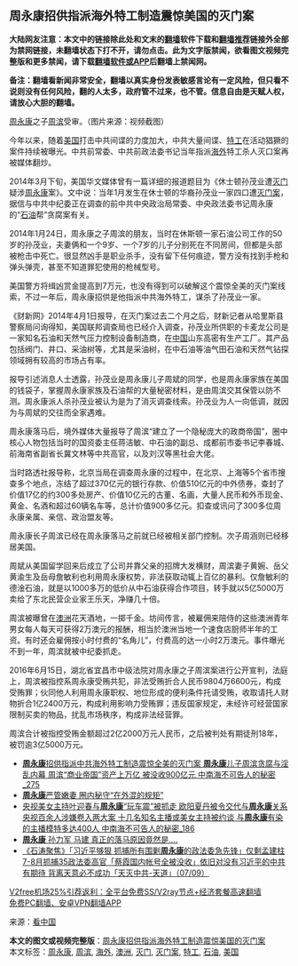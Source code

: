  <h2>周永康招供指派海外特工制造震惊美国的灭门案</h2> <p class="notice"><b>大陆网友注意：本文中的链接除此处和文末的<a href="https://github.com/bannedbook/fanqiang" >翻墙</a>软件下载和<a href="https://github.com/killgcd/justmysocks/blob/master/README.md">翻墙推荐</a>链接外全部为禁网链接，未翻墙状态下打不开，请勿点击。此为文字版禁闻，欲看图文视频完整版和更多禁闻，请下载<a href="https://github.com/bannedbook/fanqiang">翻墙软件或APP</a>后翻墙上禁闻网。</p><p>备注：翻墙看新闻非常安全，翻墙以真实身份发表敏感言论有一定风险，但只看不说则没有任何风险，翻的人太多，政府管不过来，也不管。信息自由是天赋人权，请放心大胆的翻墙。</b></p>  <div class="entry"> <p id="conimg"><a href="https://www.bannedbook.org/bnews/tag/%e5%91%a8%e6%b0%b8%e5%ba%b7/" class="st_tag internal_tag" rel="tag" title="标签 周永康 下的日志">周永康</a>之子<a href="https://www.bannedbook.org/bnews/tag/%e5%91%a8%e6%bb%a8/" class="st_tag internal_tag" rel="tag" title="标签 周滨 下的日志">周滨</a>受审。（图片来源：视频截图）</p> <p>今年以来，随着<a href="https://www.bannedbook.org/bnews/tag/%e7%be%8e%e5%9b%bd/" class="st_tag internal_tag" rel="tag" title="标签 美国 下的日志">美国</a>打击中共间谍的力度加大，中共大量间谍、<a href="https://www.bannedbook.org/bnews/tag/%e7%89%b9%e5%b7%a5/" class="st_tag internal_tag" rel="tag" title="标签 特工 下的日志">特工</a>在活动猖獗的案件持续被曝光。中共前常委、中共前政法委书记当年指派<a href="https://www.bannedbook.org/bnews/tag/%E6%B5%B7%E5%A4%96/" class="st_tag internal_tag" rel="tag" title="标签 海外 下的日志">海外</a>特工杀人灭口案再被媒体翻炒。</p> <p>2014年3月下旬，美国华文媒体曾有一篇详细的报道题目为《休士顿孙茂业遭<a href="https://www.bannedbook.org/bnews/tag/%E7%81%AD%E9%97%A8/" class="st_tag internal_tag" rel="tag" title="标签 灭门 下的日志">灭门</a>疑涉<span class='wp_keywordlink'><a href="https://www.bannedbook.org/forum2/topic2891.html" title="《周永康其人》《周永康传》" target="_blank">周永康</a></span>案》。文中说：当年1月发生在休士顿的华裔孙茂业一家四口遭<a href="https://www.bannedbook.org/bnews/tag/%e7%81%ad%e9%97%a8%e6%a1%88/" class="st_tag internal_tag" rel="tag" title="标签 灭门案 下的日志">灭门案</a>，据信与中共中纪委正在调查的前中共中央政治局常委、中央政法委书记周永康的“<a href="https://www.bannedbook.org/bnews/tag/%E7%9F%B3%E6%B2%B9/" class="st_tag internal_tag" rel="tag" title="标签 石油 下的日志">石油</a>帮”贪腐案有关。</p>  <p>2014年1月24日，周永康之子周滨的朋友，当时在休斯顿一家石油公司工作的50岁的孙茂业，夫妻俩和一个9岁、一个7岁的儿子分别死在不同房间，但都是头部被枪击中死亡。很显然凶手是职业杀手，没有留下任何痕迹，警方没有找到手枪和弹头弹壳，甚至不知道罪犯使用的枪械型号。</p> <p>美国警方将缉凶赏金提高到7万元，也没有得到可以破解这个震惊全美的灭门案线索，不过一年后，周永康招供是他指派中共海外特工，谋杀了孙茂业一家。</p> <p>《财新网》2014年4月1日报导，在灭门案过去二个月之后，财新记者从哈里斯县警察局问询得知，美国联邦调查局也已经介入调查，孙茂业所供职的卡麦龙公司是一家知名石油和天然气压力控制设备制造商，在<span class='wp_keywordlink_affiliate'><a href="https://www.bannedbook.org/" title="中国" target="_blank">中国</a></span>山东高密有生产工厂。其产品包括阀门、井口、采油树等，尤其是采油树，在中石油等油气田石油和天然气钻探领域拥有较高的市场占有率。</p>  <p>报导引述消息人士透露，孙茂业是周永康儿子周斌的同学，也是周永康家族在美国的钱袋子，掌握周永康家族及石油帮的大量秘密材料，是由周滨交其保管以防不测。周永康派人杀孙茂业被认为是为了消灭调查线索。孙茂业为人一向低调，就因为与周斌的交往而全家遇难。</p> <p>周永康落马后，境外媒体大量报导了周滨“建立了一个隐秘庞大的政商帝国”，圈中核心人物包括当时的国资委主任蒋洁敏、中石油的副总、成都前市委书记李春城、前海南省副省长冀文林等中共高官，以及刘汉等黑社会大佬。</p> <p>当时路透社报导称，北京当局在调查周永康的过程中，在北京、上海等5个省市搜查多个地点，冻结了超过370亿元的银行存款、价值510亿元的中外债券，查封了价值17亿的约300多处房产、价值10亿元的古董、名画，大量人民币和外币现金、黄金、名酒和超过60辆名车等，总计价值900多亿元。扣查或讯问了300多位周永康亲属、亲信、政治盟友等。</p>  <p>周永康长子周滨已经在周永康落马之前就已经被相关部门控制。次子周涵则已经移居美国。</p> <p>周斌从美国留学回来后成立了公司并靠父亲的招牌大发横财，周滨妻子黄婉、岳父黄渝生及岳母詹敏利也利用周永康权势，非法获取动辄上百亿的暴利。仅詹敏利的德淦石油，就是以1000多万的低价从中石油获得合作项目，转手就以5亿5000万卖给了东北民营企业家王乐天，净赚几十倍。</p> <p>周滨被曝曾在<a href="https://www.bannedbook.org/bnews/tag/%e6%be%b3%e6%b4%b2/" class="st_tag internal_tag" rel="tag" title="标签 澳洲 下的日志">澳洲</a>花天酒地，一掷千金。坊间传言，被雇佣来陪侍的这些澳洲青年男女每人每天可获得2万澳元的报酬，相当於澳洲当地一个速食店厨师半年的工资。有时还会雇佣按小时付费的“名角儿”，付费高的达一小时2万澳元。事件曝光不到一年，周滨就被中纪委抓走。</p>  <p>2016年6月15日，湖北省宜昌市中级法院对周永康之子周滨案进行公开宣判，法庭上，周滨被指控系周永康受贿共犯，非法受贿折合人民币9804万6600元，构成受贿罪；伙同他人利用周永康职权、地位形成的便利条件托请受贿，收取请托人财物折合1亿2400万元，构成利用影响力受贿罪；违反国家规定，未经许可经营国家限制买卖的物品，扰乱市场秩序，构成非法经营罪。</p> <p>周滨合计被指控受贿金额超过2亿2000万元人民币，之后被判处有期徒刑18年，被罚逾3亿5000万元。</p> <ul class='op-related-articles' title='相关阅读'> <li><a href='https://www.bannedbook.org/bnews/comments/20201216/1448997.html' target='_blank'><b>周永康</b>招供指派中共海外特工制造震惊全美的灭门案 <b>周永康</b>儿子周滨贪腐与淫乱内幕 周滨“商业帝国”资产上万亿 被没收900亿元 中南海不可告人的秘密_275</a></li> <li><a href='https://www.bannedbook.org/bnews/lifebaike/20201014/1413459.html' target='_blank'><b>周永康</b>严管嫩妻 圈内秘守“在外混的规矩”</a></li> <li><a href='https://www.bannedbook.org/bnews/comments/20200924/1401996.html' target='_blank'>央视美女主持叶迎春与<b>周永康</b>“玩车震”被抓走 欧阳夏丹被令交代与<b>周永康</b>关系 央视百余人涉嫌卷入两大案 十几名知名主播或美女主持被约谈 与<b>周永康</b>有染的主播模特多达400人 中南海不可告人的秘密_186</a></li> <li><a href='https://www.bannedbook.org/bnews/cbnews/20200913/1395723.html' target='_blank'><b>周永康</b> 孙力军 马建 真正的落马原因竟然是….</a></li> <li><a href='https://www.bannedbook.org/bnews/bannedvideo/20200908/1392824.html' target='_blank'>《石涛聚焦》「习近平够狠 抓捕所有围剿<b>周永康</b>的政法委急先锋」仅剩孟建柱 7-8月抓捕35政法委高官「蔡霞国内帐号全被没收」依旧对没有习近平的中共有期待 背离天意必不成功「天灭中共-天道」（07/09）</a></li> </ul> <p class="texttj"> <a href="https://github.com/bannedbook/fanqiang/wiki/V2ray%E6%9C%BA%E5%9C%BA" target="_blank">V2free机场25%引荐返利：全平台免费SS/V2ray节点+经济套餐高速翻墙</a><br/> <a href="https://github.com/bannedbook/fanqiang/wiki/%E7%A6%81%E9%97%BB%E7%BD%91%E5%AE%89%E5%8D%93%E7%BF%BB%E5%A2%99%E6%96%B0%E9%97%BBAPP" target="_blank">免费PC翻墙、安卓VPN翻墙APP</a></p><p> 来源：<span class='wp_keywordlink_affiliate'><a href="https://www.secretchina.com/" title="看中国" target="_blank">看中国</a></span> </p><a name='sharetosocial'></a>       <div><b>本文的图文或视频完整版</b>：<a href='https://www.bannedbook.org/bnews/cbnews/20201217/1449596.html'>周永康招供指派海外特工制造震惊美国的灭门案</a></div>  </div><!--END ENTRY--> <div class="postfooter"> <div>本文标签：<a href="https://www.bannedbook.org/bnews/tag/%e5%91%a8%e6%b0%b8%e5%ba%b7/" rel="tag">周永康</a>, <a href="https://www.bannedbook.org/bnews/tag/%e5%91%a8%e6%bb%a8/" rel="tag">周滨</a>, <a href="https://www.bannedbook.org/bnews/tag/%E6%B5%B7%E5%A4%96/" rel="tag">海外</a>, <a href="https://www.bannedbook.org/bnews/tag/%e6%be%b3%e6%b4%b2/" rel="tag">澳洲</a>, <a href="https://www.bannedbook.org/bnews/tag/%E7%81%AD%E9%97%A8/" rel="tag">灭门</a>, <a href="https://www.bannedbook.org/bnews/tag/%e7%81%ad%e9%97%a8%e6%a1%88/" rel="tag">灭门案</a>, <a href="https://www.bannedbook.org/bnews/tag/%e7%89%b9%e5%b7%a5/" rel="tag">特工</a>, <a href="https://www.bannedbook.org/bnews/tag/%E7%9F%B3%E6%B2%B9/" rel="tag">石油</a>, <a href="https://www.bannedbook.org/bnews/tag/%e7%be%8e%e5%9b%bd/" rel="tag">美国</a></div>  </div><!--END POSTFOOTER--> 